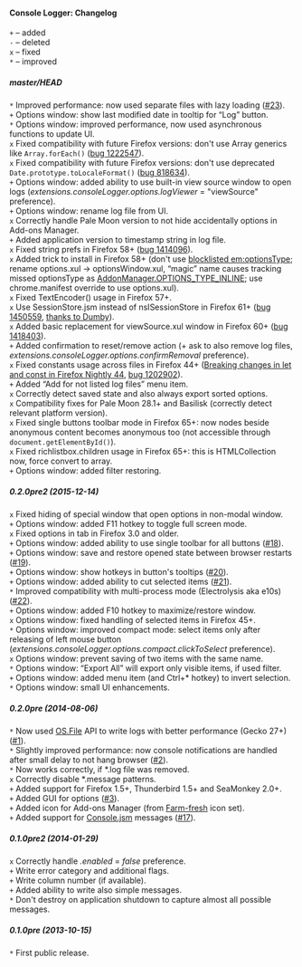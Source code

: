 ﻿#### Console Logger: Changelog

`+` – added<br>
`-` – deleted<br>
`x` – fixed<br>
`*` – improved<br>

##### master/HEAD
`*` Improved performance: now used separate files with lazy loading (<a href="https://github.com/Infocatcher/Console_Logger/issues/23">#23</a>).<br>
`+` Options window: show last modified date in tooltip for “Log” button.<br>
`*` Options window: improved performance, now used asynchronous functions to update UI.<br>
`x` Fixed compatibility with future Firefox versions: don't use Array generics like `Array.forEach()` (<a href="https://bugzilla.mozilla.org/show_bug.cgi?id=1222547">bug 1222547</a>).<br>
`x` Fixed compatibility with future Firefox versions: don't use deprecated `Date.prototype.toLocaleFormat()` (<a href="https://bugzilla.mozilla.org/show_bug.cgi?id=818634">bug 818634</a>).<br>
`+` Options window: added ability to use built-in view source window to open logs (<em>extensions.consoleLogger.options.logViewer</em> = "viewSource" preference).<br>
`+` Options window: rename log file from UI.<br>
`x` Correctly handle Pale Moon version to not hide accidentally options in Add-ons Manager.<br>
`+` Added application version to timestamp string in log file.<br>
`x` Fixed string prefs in Firefox 58+ (<a href="https://bugzilla.mozilla.org/show_bug.cgi?id=1414096">bug 1414096</a>).<br>
`x` Added trick to install in Firefox 58+ (don't use <a href="https://forum.mozilla-russia.org/viewtopic.php?pid=748266#p748266">blocklisted em:optionsType</a>; rename options.xul -> optionsWindow.xul, “magic” name causes tracking missed optionsType as <a href="https://developer.mozilla.org/en-US/docs/Archive/Add-ons/Install_Manifests#optionsType">AddonManager.OPTIONS_TYPE_INLINE</a>; use chrome.manifest override to use options.xul).<br>
`x` Fixed TextEncoder() usage in Firefox 57+.<br>
`x` Use SessionStore.jsm instead of nsISessionStore in Firefox 61+ (<a href="https://bugzilla.mozilla.org/show_bug.cgi?id=1450559">bug 1450559</a>, <a href="https://forum.mozilla-russia.org/viewtopic.php?pid=756422#p756422">thanks to Dumby</a>).<br>
`x` Added basic replacement for viewSource.xul window in Firefox 60+ (<a href="https://bugzilla.mozilla.org/show_bug.cgi?id=1418403">bug 1418403</a>).<br>
`+` Added confirmation to reset/remove action (+ ask to also remove log files, <em>extensions.consoleLogger.options.confirmRemoval</em> preference).<br>
`x` Fixed constants usage across files in Firefox 44+ (<a href="https://blog.mozilla.org/addons/2015/10/14/breaking-changes-let-const-firefox-nightly-44/">Breaking changes in let and const in Firefox Nightly 44</a>, <a href="https://bugzilla.mozilla.org/show_bug.cgi?id=1202902">bug 1202902</a>).<br>
`+` Added “Add for not listed log files” menu item.<br>
`x` Correctly detect saved state and also always export sorted options.<br>
`x` Compatibility fixes for Pale Moon 28.1+ and Basilisk (correctly detect relevant platform version).<br>
`x` Fixed single buttons toolbar mode in Firefox 65+: now nodes beside anonymous content becomes anonymous too (not accessible through `document.getElementById()`).<br>
`x` Fixed richlistbox.children usage in Firefox 65+: this is HTMLCollection now, force convert to array.<br>
`+` Options window: added filter restoring.<br>

##### 0.2.0pre2 (2015-12-14)
`x` Fixed hiding of special window that open options in non-modal window.<br>
`+` Options window: added F11 hotkey to toggle full screen mode.<br>
`x` Fixed options in tab in Firefox 3.0 and older.<br>
`+` Options window: added ability to use single toolbar for all buttons (<a href="https://github.com/Infocatcher/Console_Logger/issues/18">#18</a>).<br>
`+` Options window: save and restore opened state between browser restarts (<a href="https://github.com/Infocatcher/Console_Logger/issues/19">#19</a>).<br>
`+` Options window: show hotkeys in button's tooltips (<a href="https://github.com/Infocatcher/Console_Logger/issues/20">#20</a>).<br>
`+` Options window: added ability to cut selected items (<a href="https://github.com/Infocatcher/Console_Logger/issues/21">#21</a>).<br>
`*` Improved compatibility with multi-process mode (Electrolysis aka e10s) (<a href="https://github.com/Infocatcher/Console_Logger/issues/22">#22</a>).<br>
`+` Options window: added F10 hotkey to maximize/restore window.<br>
`x` Options window: fixed handling of selected items in Firefox 45+.<br>
`*` Options window: improved compact mode: select items only after releasing of left mouse button (<em>extensions.consoleLogger.options.compact.clickToSelect</em> preference).<br>
`x` Options window: prevent saving of two items with the same name.<br>
`*` Options window: “Export All” will export only visible items, if used filter.<br>
`+` Options window: added menu item (and Ctrl+* hotkey) to invert selection.<br>
`*` Options window: small UI enhancements.<br>

##### 0.2.0pre (2014-08-06)
`*` Now used <a href="https://developer.mozilla.org/en-US/docs/JavaScript_OS.File">OS.File</a> API to write logs with better performance (Gecko 27+) (<a href="https://github.com/Infocatcher/Console_Logger/issues/1">#1</a>).<br>
`*` Slightly improved performance: now console notifications are handled after small delay to not hang browser (<a href="https://github.com/Infocatcher/Console_Logger/issues/2">#2</a>).<br>
`*` Now works correctly, if \*.log file was removed.<br>
`x` Correctly disable \*.message patterns.<br>
`+` Added support for Firefox 1.5+, Thunderbird 1.5+ and SeaMonkey 2.0+.<br>
`+` Added GUI for options (<a href="https://github.com/Infocatcher/Console_Logger/issues/3">#3</a>).<br>
`+` Added icon for Add-ons Manager (from <a href="http://www.fatcow.com/free-icons">Farm-fresh</a> icon set).<br>
`+` Added support for <a href="https://developer.mozilla.org/en-US/docs/Tools/Browser_Console#Messages_from_add-ons">Console.jsm</a> messages (<a href="https://github.com/Infocatcher/Console_Logger/issues/17">#17</a>).<br>

##### 0.1.0pre2 (2014-01-29)
`x` Correctly handle <em>.enabled</em> = <em>false</em> preference.<br>
`+` Write error category and additional flags.<br>
`+` Write column number (if available).<br>
`+` Added ability to write also simple messages.<br>
`*` Don't destroy on application shutdown to capture almost all possible messages.<br>

##### 0.1.0pre (2013-10-15)
`*` First public release.<br>